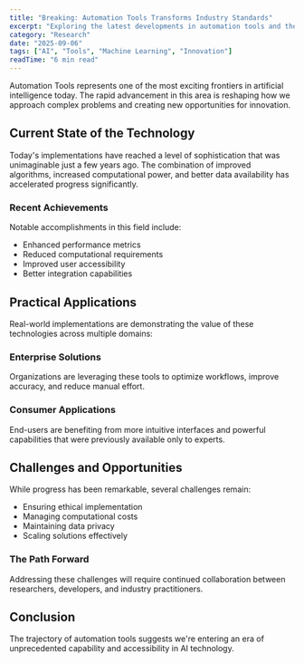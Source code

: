 ```yaml
---
title: "Breaking: Automation Tools Transforms Industry Standards"
excerpt: "Exploring the latest developments in automation tools and their implications for the future of artificial intelligence and automation."
category: "Research"
date: "2025-09-06"
tags: ["AI", "Tools", "Machine Learning", "Innovation"]
readTime: "6 min read"
---
```


Automation Tools represents one of the most exciting frontiers in artificial intelligence today. The rapid advancement in this area is reshaping how we approach complex problems and creating new opportunities for innovation.

## Current State of the Technology

Today's implementations have reached a level of sophistication that was unimaginable just a few years ago. The combination of improved algorithms, increased computational power, and better data availability has accelerated progress significantly.

### Recent Achievements

Notable accomplishments in this field include:
- Enhanced performance metrics
- Reduced computational requirements
- Improved user accessibility
- Better integration capabilities

## Practical Applications

Real-world implementations are demonstrating the value of these technologies across multiple domains:

### Enterprise Solutions
Organizations are leveraging these tools to optimize workflows, improve accuracy, and reduce manual effort.

### Consumer Applications
End-users are benefiting from more intuitive interfaces and powerful capabilities that were previously available only to experts.

## Challenges and Opportunities

While progress has been remarkable, several challenges remain:
- Ensuring ethical implementation
- Managing computational costs
- Maintaining data privacy
- Scaling solutions effectively

### The Path Forward

Addressing these challenges will require continued collaboration between researchers, developers, and industry practitioners.

## Conclusion

The trajectory of automation tools suggests we're entering an era of unprecedented capability and accessibility in AI technology.